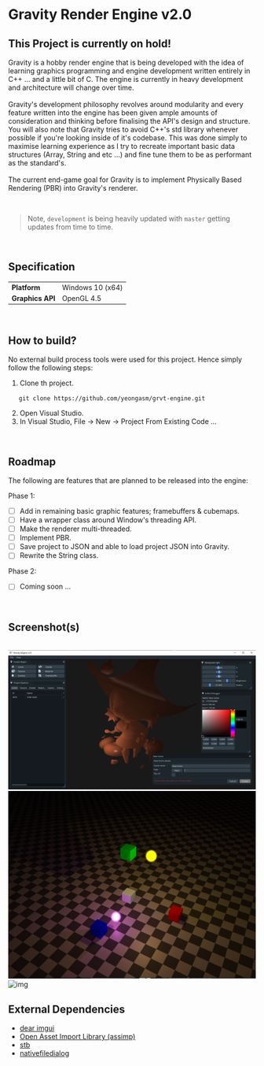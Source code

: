 <h1>Gravity Render Engine v2.0</h1>

<h2>This Project is currently on hold!</h2>

<p>Gravity is a hobby render engine that is being developed with the idea of learning graphics programming and engine development written entirely in C++ ... and a little bit of C. The engine is currently in heavy development and architecture will change over time.
<br><br>Gravity's development philosophy revolves around modularity and every feature written into the engine has been given ample amounts of consideration and thinking before finalising the API's design and structure. You will also note that Gravity tries to avoid C++'s std library whenever possible if you're looking inside of it's codebase. This was done simply to maximise learning experience as I try to recreate important basic data structures (Array, String and etc ...) and fine tune them to be as performant as the standard's.<br><br>The current end-game goal for Gravity is to implement Physically Based Rendering (PBR) into Gravity's renderer.</p>
<br/>

> Note, `development` is being heavily updated with `master` getting updates from time to time.
<br/>

<h2>Specification</h2>


<table style="width:100%">
  <tr>
    <td><b>Platform</b></td>
    <td>Windows 10 (x64)</td>
  </tr>
  <tr>
    <td><b>Graphics API</b></td>
    <td>OpenGL 4.5</td>
  </tr>
</table>
<br>

<h2>How to build?</h2>


No external build process tools were used for this project. Hence simply follow the following steps:

1. Clone th project.

```
   git clone https://github.com/yeongasm/grvt-engine.git
```
2. Open Visual Studio.
3. In Visual Studio, File -> New -> Project From Existing Code ...

<br/>
<h2>Roadmap</h2>


<p>The following are features that are planned to be released into the engine:</p>
<p>Phase 1:</p>

- [ ] Add in remaining basic graphic features; framebuffers & cubemaps.
- [ ] Have a wrapper class around Window's threading API.
- [ ] Make the renderer multi-threaded.
- [ ] Implement PBR.
- [ ] Save project to JSON and able to load project JSON into Gravity.
- [ ] Rewrite the String class.

<p>Phase 2:</P>

- [ ] Coming soon ...

<br/>
<h2>Screenshot(s)</h2>


<br/>
<img src="Devlog/Pictures/Annotation 2019-08-13 000820.png" alt="img"/>
<img src="Devlog/Pictures/Choppy_Bloom_Implementation2.png" alt="img"/>
<img src="Devlog/Pictures/Multiple_Point_Shadows_Pre_Bloom.gif" alt="img"/>

<br/>
<h2>External Dependencies</h2>


<ul>
<li><a href="https://github.com/ocornut/imgui">dear imgui</a></li>
<li><a href="https://github.com/assimp/assimp">Open Asset Import Library (assimp)</a></li>
<li><a href="https://github.com/nothings/stb">stb</a></li>
<li><a href="https://github.com/mlabbe/nativefiledialog">nativefiledialog</a></li>
</ul>
